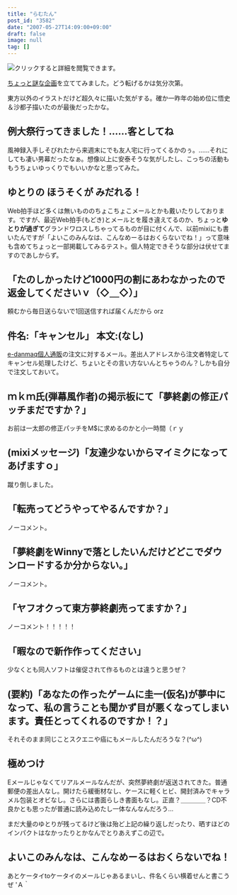 ```yaml
---
title: "らむたん"
post_id: "3582"
date: "2007-05-27T14:09:00+09:00"
draft: false
image: null
tag: []
---
```



![クリックすると詳細を閲覧できます。](/!/RAMTAN1GBRIMM/ram_face_ss.jpg)

[ちょっと謎な企画](/!/RAMTAN1GBRIMM/)を立ててみました。どう転げるかは気分次第。

東方以外のイラストだけど超久々に描いた気がする。確か一昨年の始め位に悟史＆沙都子描いたのが最後だったかな。

## 例大祭行ってきました！……客としてね

風神録入手しそびれたから来週末にでも友人宅に行ってくるかのぅ。……それにしても凄い男幕だったなぁ。想像以上に安泰そうな気がしたし、こっちの活動ももうちょいゆっくりでもいいかなと思ってみた。

## ゆとりの ほうそくが みだれる！

Web拍手ほど多くは無いもののちょこちょこメールとかも戴いたりしております。ですが、最近Web拍手(もどき)とメールとを履き違えてるのか、ちょっと**ゆとりが過ぎて**グランドワロスしちゃってるものが目に付くんで、以前mixiにも書いたんですが「よいこのみんなは、こんなめーるはおくらないでね！」って意味も含めてちょっと一部掲載してみるテスト。個人特定できそうな部分は伏せてますのであしからず。

## 「たのしかったけど1000円の割にあわなかったので返金してくださいｖ（◇＿◇）」

頼むから毎日送らないで1回送信すれば届くんだから orz

## 件名:「キャンセル」 本文:(なし)

[e-danmaq個人通販](http://e.danmaq.com/)の注文に対するメール。差出人アドレスから注文者特定してキャンセル処理したけど、ちょいとその言い方ないんとちゃうのん？しかも自分で注文しておいて。

## ｍｋｍ氏(弾幕風作者)の掲示板にて「夢終劇の修正パッチまだですか？」

お前は一太郎の修正パッチをM$に求めるのかと小一時間（ｒｙ

## (mixiメッセージ)「友達少ないからマイミクになってあげますｏ」

蹴り倒しました。

## 「転売ってどうやってやるんですか？」

ノーコメント。

## 「夢終劇をWinnyで落としたいんだけどどこでダウンロードするか分からない。」

ノーコメント。

## 「ヤフオクって東方夢終劇売ってますか？」

ノーコメント！！！！！

## 「暇なので新作作ってください」

少なくとも同人ソフトは催促されて作るものとは違うと思うぜ？

## (要約)「あなたの作ったゲームに圭一(仮名)が夢中になって、私の言うことも聞かず目が悪くなってしまいます。責任とってくれるのですか！？」

それそのまま同じことスクエニや癌にもメールしたんだろうな？(^ω^)

## 極めつけ

Eメールじゃなくてリアルメールなんだが、突然夢終劇が返送されてきた。普通郵便の差出人なし。開けたら緩衝材なし、ケースに軽くヒビ、開封済みでキャラメル包装とオビなし。さらには書面らしき書面もなし。正直？＿＿＿＿？CD不良かとも思ったが普通に読み込めたし一体なんなんだろう…

まだ大量のゆとりが残ってるけど後は殆ど上記の繰り返しだったり、晒すほどのインパクトはなかったりとかなんでとりあえずこの辺で。

## よいこのみんなは、こんなめーるはおくらないでね！

あとケータイtoケータイのメールじゃあるまいし、件名くらい横着せんと書こうぜ 'Ａ｀
